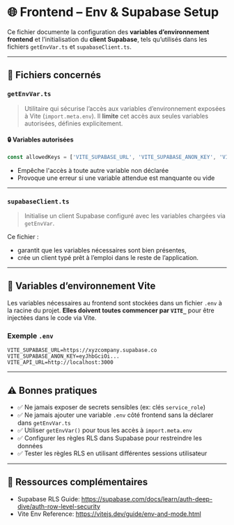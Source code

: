 # 🌐 Frontend – Env & Supabase Setup

Ce fichier documente la configuration des **variables d’environnement frontend** et l’initialisation du **client Supabase**, tels qu’utilisés dans les fichiers `getEnvVar.ts` et `supabaseClient.ts`.

---

## 📁 Fichiers concernés

### `getEnvVar.ts`

> Utilitaire qui sécurise l’accès aux variables d’environnement exposées à Vite (`import.meta.env`). Il **limite** cet accès aux seules variables autorisées, définies explicitement.

#### 🔒 Variables autorisées

```ts
const allowedKeys = ['VITE_SUPABASE_URL', 'VITE_SUPABASE_ANON_KEY', 'VITE_API_URL'] as const;
```

- Empêche l'accès à toute autre variable non déclarée
- Provoque une erreur si une variable attendue est manquante ou vide

---

### `supabaseClient.ts`

> Initialise un client Supabase configuré avec les variables chargées via `getEnvVar`.

Ce fichier :

- garantit que les variables nécessaires sont bien présentes,
- crée un client typé prêt à l’emploi dans le reste de l’application.

---

## 🔐 Variables d’environnement Vite

Les variables nécessaires au frontend sont stockées dans un fichier `.env` à la racine du projet. **Elles doivent toutes commencer par `VITE_`** pour être injectées dans le code via Vite.

### Exemple `.env`

```env
VITE_SUPABASE_URL=https://xyzcompany.supabase.co
VITE_SUPABASE_ANON_KEY=eyJhbGciOi...
VITE_API_URL=http://localhost:3000
```

---

## ⚠️ Bonnes pratiques

- ✅ Ne jamais exposer de secrets sensibles (ex: clés `service_role`)
- ✅ Ne jamais ajouter une variable `.env` côté frontend sans la déclarer dans `getEnvVar.ts`
- ✅ Utiliser `getEnvVar()` pour tous les accès à `import.meta.env`
- ✅ Configurer les règles RLS dans Supabase pour restreindre les données
- ✅ Tester les règles RLS en utilisant différentes sessions utilisateur

---

## 📎 Ressources complémentaires

- Supabase RLS Guide: https://supabase.com/docs/learn/auth-deep-dive/auth-row-level-security
- Vite Env Reference: https://vitejs.dev/guide/env-and-mode.html
